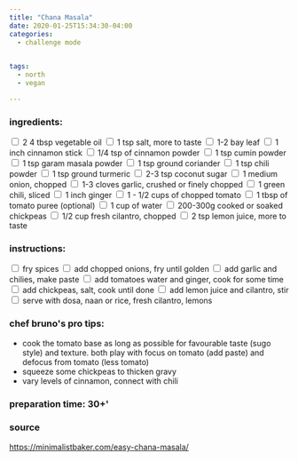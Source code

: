 ```yaml
---
title: "Chana Masala"
date: 2020-01-25T15:34:30-04:00
categories:
  - challenge mode

  
tags:
  - north
  - vegan

---
```


### ingredients:

<input type="checkbox"> 2 4 tbsp vegetable oil
<input type="checkbox"> 1 tsp salt, more to taste
<input type="checkbox"> 1-2 bay leaf
<input type="checkbox"> 1 inch cinnamon stick
<input type="checkbox"> 1/4 tsp of cinnamon powder
<input type="checkbox"> 1 tsp cumin powder
<input type="checkbox"> 1 tsp garam masala powder
<input type="checkbox"> 1 tsp ground coriander
<input type="checkbox"> 1 tsp chili powder
<input type="checkbox"> 1 tsp ground turmeric
<input type="checkbox"> 2-3 tsp coconut sugar
<input type="checkbox"> 1 medium onion, chopped
<input type="checkbox"> 1-3 cloves garlic, crushed or finely chopped
<input type="checkbox"> 1 green chili, sliced 
<input type="checkbox"> 1 inch ginger
<input type="checkbox"> 1 - 1/2 cups of chopped tomato
<input type="checkbox"> 1 tbsp of tomato puree (optional)
<input type="checkbox"> 1 cup of water
<input type="checkbox"> 200-300g cooked or soaked chickpeas
<input type="checkbox"> 1/2 cup fresh cilantro, chopped
<input type="checkbox"> 2 tsp lemon juice, more to taste


### instructions:
<input type="checkbox"> fry spices
<input type="checkbox"> add chopped onions, fry until golden
<input type="checkbox"> add garlic and chilies, make paste
<input type="checkbox"> add tomatoes water and ginger, cook for some time
<input type="checkbox"> add chickpeas, salt, cook until done 
<input type="checkbox"> add lemon juice and cilantro, stir
<input type="checkbox"> serve with dosa, naan or rice, fresh cilantro, lemons

### chef bruno's pro tips:

- cook the tomato base as long as possible for favourable taste (sugo style) and texture. both play with focus on tomato (add paste) and defocus from tomato (less tomato)
- squeeze some chickpeas to thicken gravy
- vary levels of cinnamon, connect with chili

### preparation time: 30+'

### source

https://minimalistbaker.com/easy-chana-masala/


